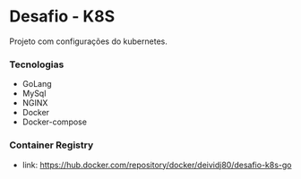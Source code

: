 # Desafio - K8S
Projeto com configurações do kubernetes.
### Tecnologias
- GoLang
- MySql
- NGINX
- Docker
- Docker-compose
### Container Registry
- link: https://hub.docker.com/repository/docker/deividj80/desafio-k8s-go